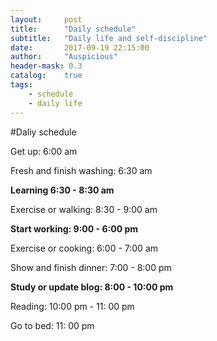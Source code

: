 ```yaml
---
layout:     post
title:      "Daily schedule"
subtitle:   "Daily life and self-discipline"
date:       2017-09-19 22:15:00
author:     "Auspicious"
header-mask: 0.3
catalog:    true
tags:
    - schedule
    - daily life
---
```

#Daliy schedule

Get up: 6:00 am 

Fresh and finish washing: 6:30 am

**Learning 6:30 - 8:30 am**

Exercise or walking: 8:30 - 9:00 am

**Start working: 9:00 - 6:00 pm**

Exercise or cooking: 6:00 - 7:00 am

Show and finish dinner: 7:00 - 8:00 pm

**Study or update blog: 8:00 - 10:00 pm**

Reading: 10:00 pm - 11: 00 pm

Go to bed: 11: 00 pm



 





























































































































































































































































































































